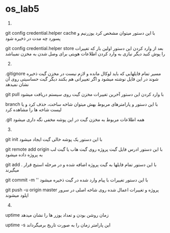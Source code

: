 # os_lab5

1)
git config credential.helper cache <time>
با این دستور میتوان مشخص کرد یوزرنیم و پسورد چه مدت در ذخیره شود

git config credential.helper store
بعد از وارد کردن این دستور اولین بار که تغییرات را پوش کنید دیگر نیازی به وارد کردن اطلاعات هویتی برای وصل شدن به مخزن نمیباشد

2)
.gitignore
مسیر تمام فایلهایی که باید لوکال مانده و لازم نیست در مخزن گیت ذخیره شوند در این فایل نوشته میشود و اگر تغییراتی هم بکنند دیگر گیت حساسیتی روی آن نشان نمیدهد

git pull
با وارد کردن این دستور آخرین تغییرات مخزن گیت روی سیستم دریافت میشود

branch
با این دستور و پارامترهای مربوط بهش میتوان شاخه ساخت، حذف کرد و یا لیست شاخه ها را مشاهده کرد

.git
همه اطلاعات مربوط به مخزن گیت در این پوشه مخفی نگه داری میشود

3)
git init
با این دستور یک پوشه خالی گیت ایجاد میشود

git remote add origin <URL>
با این دستور ادرس فایل گیت پروژه روی گیت هاب یا گیت لب به پروژه داده میشود

git add .
با این دستور تمام فایلها به گیت پروژه اضافه شده و در مرحله استیج قرار میگیرند

git commit -m '<msg>'
با این دستور تغییرات با پیام وارد شده در گیت ذخیره میشود

git push -u origin master
پروژه و تغییرات اعمال شده روی شاخه اصلی در سرور اپلود میشوند

4)
uptime
زمان روشن بودن و تعداد یوزر ها را نشان میدهد

uptime -s
این پارامتر زمان را به صورت تاریخ برمیگرداند
